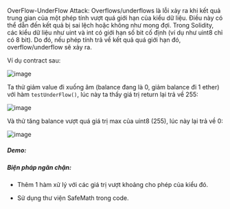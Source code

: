 OverFlow-UnderFlow Attack: Overflows/underflows là lỗi xảy ra khi kết quả trung gian của một phép tính vượt quá giới hạn của kiểu dữ liệu. Điều này có thể dẫn đến kết quả bị sai lệch hoặc không như mong đợi. Trong Solidity, các kiểu dữ liệu như uint và int có giới hạn số bit cố định (ví dụ như uint8 chỉ có 8 bit). Do đó, nếu phép tính trả về kết quả quá giới hạn đó, overflow/underflow sẽ xảy ra.

Ví dụ contract sau:

![image](https://github.com/NVex0/BLOCKCHAIN/assets/113530029/46332d90-451b-4df0-92b0-8fd90efa6faa)

Ta thử giảm value đi xuống âm (balance đang là 0, giảm balance đi 1 ether) với hàm `testUnderFlow()`, lúc này ta thấy giá trị return lại trả về 255:

![image](https://github.com/NVex0/BLOCKCHAIN/assets/113530029/4c52a9f4-f1c4-4ffe-b28c-fdd34c618846)

Và thử tăng balance vượt quá giá trị max của uint8 (255), lúc này lại trả về 0:

![image](https://github.com/NVex0/BLOCKCHAIN/assets/113530029/057427c1-d304-4726-a51c-675a35c3569d)

##### Demo:

##### Biện pháp ngăn chặn:

+ Thêm 1 hàm xử lý với các giá trị vượt khoảng cho phép của kiểu đó.

+ Sử dụng thư viện SafeMath trong code.
